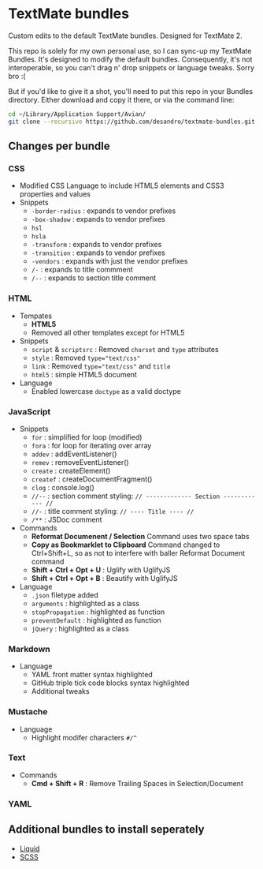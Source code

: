 # TextMate bundles

Custom edits to the default TextMate bundles. Designed for TextMate 2.

This repo is solely for my own personal use, so I can sync-up my TextMate Bundles. It's designed to modify the default bundles. Consequently, it's not interoperable, so you can't drag n' drop snippets or language tweaks. Sorry bro :(

But if you'd like to give it a shot, you'll need to put this repo in your Bundles directory. Either download and copy it there, or via the command line:

``` bash
cd ~/Library/Application Support/Avian/
git clone --recursive https://github.com/desandro/textmate-bundles.git Bundles
```

## Changes per bundle

### CSS

+ Modified CSS Language to include HTML5 elements and CSS3 properties and values
+ Snippets
  - `-border-radius` : expands to vendor prefixes
  - `-box-shadow` : expands to vendor prefixes
  - `hsl`
  - `hsla`
  - `-transform` : expands to vendor prefixes
  - `-transition` : expands to vendor prefixes
  - `-vendors` : expands with just the vendor prefixes
  - `/-` : expands to title commment
  - `/--` : expands to section title comment

### HTML

+ Tempates
  - **HTML5**
  - Removed all other templates except for HTML5
+ Snippets
  - `script` & `scriptsrc` : Removed `charset` and `type` attributes
  - `style` : Removed `type="text/css"`
  - `link` : Removed `type="text/css"` and `title`
  - `html5` : simple HTML5 document
+ Language
  - Enabled lowercase `doctype` as a valid doctype

### JavaScript

+ Snippets
  - `for` : simplified for loop (modified)
  - `fora` : for loop for iterating over array
  - `addev` : addEventListener()
  - `remev` : removeEventListener()
  - `create` : createElement()
  - `createf` : createDocumentFragment()
  - `clog` : console.log()
  - `//--` : section comment styling: `// ------------- Section ------------ //`
  - `//-` : title comment styling: `// ---- Title ---- //`
  - `/**` : JSDoc comment
+ Commands
  - **Reformat Documenent / Selection** Command uses two space tabs
  - **Copy as Bookmarklet to Clipboard** Command changed to Ctrl+Shift+L, so as not to interfere with baller Reformat Document command
  - **Shift + Ctrl + Opt + U** : Uglify with UglifyJS
  - **Shift + Ctrl + Opt + B** : Beautify with UglifyJS
+ Language
  - `.json` filetype added
  - `arguments` : highlighted as a class
  - `stopPropagation` : highlighted as function
  - `preventDefault` : highlighted as function
  - `jQuery` : highlighted as a class

### Markdown

+ Language
  - YAML front matter syntax highlighted
  - GitHub triple tick code blocks syntax highlighted
  - Additional tweaks

### Mustache

+ Language
  - Highlight modifer characters `#/^`

### Text

+ Commands
  - **Cmd + Shift + R** : Remove Trailing Spaces in Selection/Document

### YAML

## Additional bundles to install seperately

+ [Liquid](https://github.com/andrew/liquid-tmbundle)
+ [SCSS](https://github.com/kuroir/SCSS.tmbundle)

